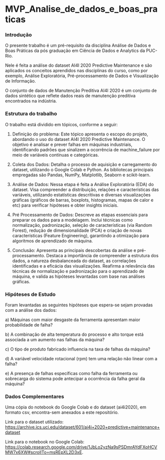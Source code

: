 # MVP_Analise_de_dados_e_boas_praticas

### Introdução

O presente trabalho é um pré-requisito da disciplina Análise de Dados e Boas Práticas da pós graduação em Ciência de Dados e Analytics da PUC-Rio.

Nele é feita a análise do dataset AI4I 2020 Predictive Maintenance e são aplicados os conceitos aprendidos nas disciplinas do curso, como por exemplo, Análise Exploratória, Pré-processamento de Dados e Visualização de Informação.

O conjunto de dados de Manutenção Preditiva AI4I 2020 é um conjunto de dados sintético que reflete dados reais de manutenção preditiva encontrados na indústria.

### Estrutura do trabalho

O trabalho está dividido em tópicos, conforme a seguir:

1. Definição do problema: Este tópico apresenta o escopo do projeto, abordando o uso do dataset AI4I 2020 Predictive Maintenance. O objetivo é analisar e prever falhas em máquinas industriais, identificando padrões que sinalizem a ocorrência de machine_failure por meio de variáveis contínuas e categóricas.

2. Coleta dos Dados: Detalha o processo de aquisição e carregamento do dataset, utilizando o Google Colab e Python. As bibliotecas principais empregadas são Pandas, NumPy, Matplotlib, Seaborn e scikit-learn.

3. Análise de Dados: Nessa etapa é feita a Análise Exploratória (EDA) do dataset. Visa compreender a distribuição, relações e características das variáveis, utilizando estatísticas descritivas e diversas visualizações gráficas (gráficos de barras, boxplots, histogramas, mapas de calor e etc) para verificar hipóteses e obter insights iniciais.

4. Pré Processamento de Dados: Descreve as etapas essenciais para preparar os dados para a modelagem. Inclui técnicas como normalização, padronização, seleção de características (via Random Forest), redução de dimensionalidade (PCA) e criação de novas características (Feature Engineering), garantindo a otimização para algoritmos de aprendizado de máquina.

5. Conclusão: Apresenta as principais descobertas da análise e pré-processamento. Destaca a importância de compreender a estrutura dos dados, a natureza desbalanceada do dataset, as correlações identificadas e a eficácia das visualizações. Reafirma a relevância das técnicas de normalização e padronização para o aprendizado de máquina, e valida as hipóteses levantadas com base nas análises gráficas.

### Hipóteses de Estudo

Foram levantadas as seguintes hipóteses que espera-se sejam provadas com a análise dos dados:

a) Máquinas com maior desgaste da ferramenta apresentam maior probabilidade de falha?

b) A combinação de alta temperatura do processo e alto torque está associada a um aumento nas falhas da máquina?

c) O tipo de produto fabricado influencia na taxa de falhas da máquina?

d) A variável velocidade rotacional (rpm) tem uma relação não linear com a falha?

e) A presença de falhas específicas como falha da ferramenta ou sobrecarga do sistema pode antecipar a ocorrência da falha geral da máquina?

### Dados Complementares

Uma cópia do notebook do Google Colab e do dataset (ai4i2020), em formato csv, encontra-sem anexados a este repositório.

Link para o dataset utilizado: https://archive.ics.uci.edu/dataset/601/ai4i+2020+predictive+maintenance+dataset

Link para o notebook no Google Colab: https://colab.research.google.com/drive/1JbLo2yzNa9sPSDmrAYdFXoHCVMW7x6XW#scrollTo=msREpXL2D3xE.
